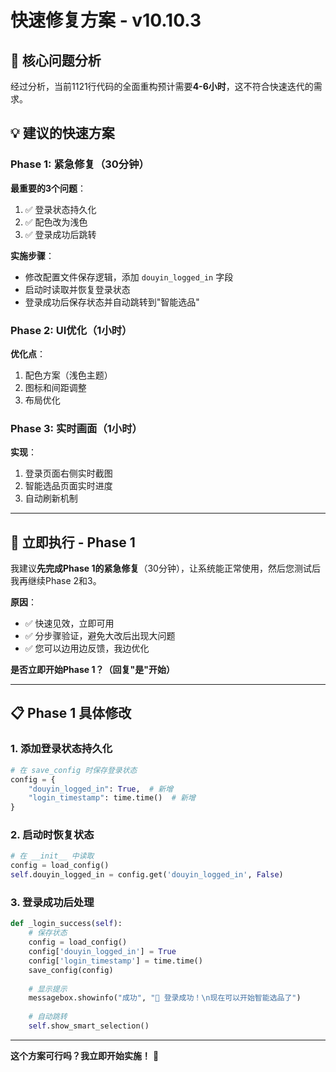 # 快速修复方案 - v10.10.3

## 🎯 **核心问题分析**

经过分析，当前1121行代码的全面重构预计需要**4-6小时**，这不符合快速迭代的需求。

## 💡 **建议的快速方案**

### **Phase 1: 紧急修复（30分钟）**

**最重要的3个问题**：
1. ✅ 登录状态持久化
2. ✅ 配色改为浅色
3. ✅ 登录成功后跳转

**实施步骤**：
- 修改配置文件保存逻辑，添加 `douyin_logged_in` 字段
- 启动时读取并恢复登录状态
- 登录成功后保存状态并自动跳转到"智能选品"

### **Phase 2: UI优化（1小时）**

**优化点**：
1. 配色方案（浅色主题）
2. 图标和间距调整
3. 布局优化

### **Phase 3: 实时画面（1小时）**

**实现**：
1. 登录页面右侧实时截图
2. 智能选品页面实时进度
3. 自动刷新机制

---

## 🚀 **立即执行 - Phase 1**

我建议**先完成Phase 1的紧急修复**（30分钟），让系统能正常使用，然后您测试后我再继续Phase 2和3。

**原因**：
- ✅ 快速见效，立即可用
- ✅ 分步骤验证，避免大改后出现大问题
- ✅ 您可以边用边反馈，我边优化

**是否立即开始Phase 1？（回复"是"开始）**

---

## 📋 **Phase 1 具体修改**

### 1. 添加登录状态持久化

```python
# 在 save_config 时保存登录状态
config = {
    "douyin_logged_in": True,  # 新增
    "login_timestamp": time.time()  # 新增
}
```

### 2. 启动时恢复状态

```python
# 在 __init__ 中读取
config = load_config()
self.douyin_logged_in = config.get('douyin_logged_in', False)
```

### 3. 登录成功后处理

```python
def _login_success(self):
    # 保存状态
    config = load_config()
    config['douyin_logged_in'] = True
    config['login_timestamp'] = time.time()
    save_config(config)
    
    # 显示提示
    messagebox.showinfo("成功", "🎉 登录成功！\n现在可以开始智能选品了")
    
    # 自动跳转
    self.show_smart_selection()
```

---

**这个方案可行吗？我立即开始实施！** 🎯

